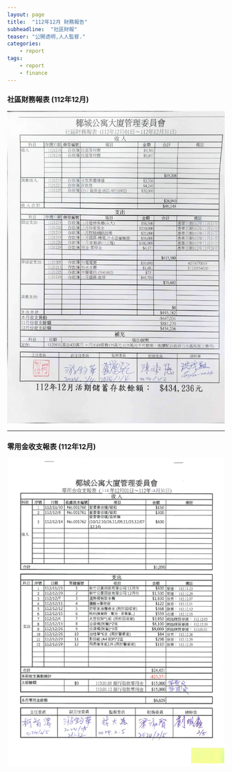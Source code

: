 ```yaml
---
layout: page
title:  "112年12月 財務報告"
subheadline:  "社區財報"
teaser: "公開透明,人人監督."
categories:
    - report
tags:
    - report
    - finance
---
```


### 社區財務報表 (112年12月)

![](https://github.com/coconutcity30050/community27/raw/gh-pages/assets/reports/112-12-%E8%B2%A1%E5%8B%99%E5%A0%B1%E8%A1%A8.jpg)

---
### 零用金收支報表 (112年12月)

![](https://github.com/coconutcity30050/community27/blob/gh-pages/assets/reports/112-12-%E9%9B%B6%E7%94%A8%E9%87%91%E6%94%B6%E6%94%AF%E5%A0%B1%E8%A1%A8.jpg?raw=true)
